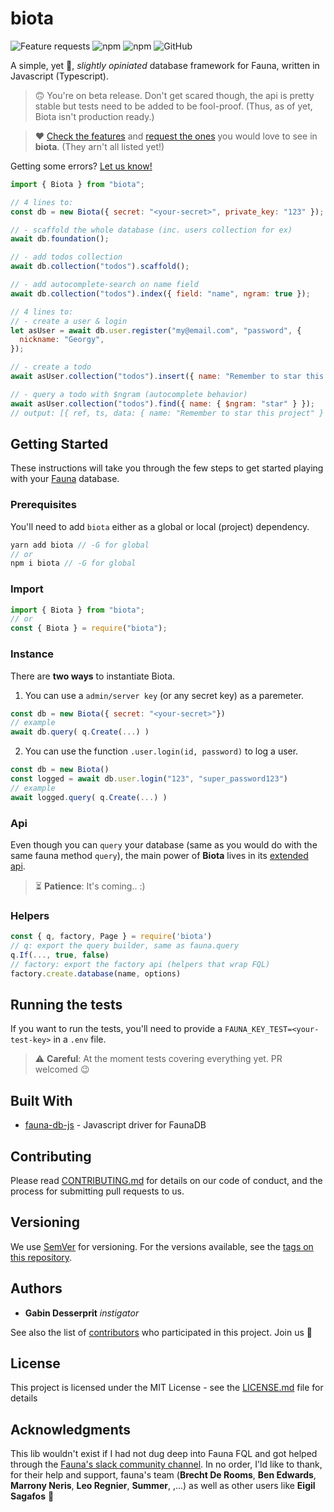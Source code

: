 # biota

![Feature requests](https://img.shields.io/badge/feature-requests-blue?style=flat-square) ![npm](https://img.shields.io/npm/v/biota?style=flat-square) ![npm](https://img.shields.io/npm/dm/biota?style=flat-square) ![GitHub](https://img.shields.io/github/license/gahabeen/biota?style=flat-square)

A simple, yet 💪, _slightly opiniated_ database framework for Fauna, written in Javascript (Typescript).

> 🙃 You're on beta release. Don't get scared though, the api is pretty stable but tests need to be added to be fool-proof. (Thus, as of yet, Biota isn't production ready.)

> ❤️ [Check the features](https://biota.canny.io/features) and [request the ones](https://biota.canny.io/features) you would love to see in **biota**. (They arn't all listed yet!)

Getting some errors? [Let us know!](https://github.com/gahabeen/biota/issues/new)

```js
import { Biota } from "biota";
```

```js
// 4 lines to:
const db = new Biota({ secret: "<your-secret>", private_key: "123" });

// - scaffold the whole database (inc. users collection for ex)
await db.foundation();

// - add todos collection
await db.collection("todos").scaffold();

// - add autocomplete-search on name field
await db.collection("todos").index({ field: "name", ngram: true });
```

```js
// 4 lines to:
// - create a user & login
let asUser = await db.user.register("my@email.com", "password", {
  nickname: "Georgy",
});

// - create a todo
await asUser.collection("todos").insert({ name: "Remember to star this project" });

// - query a todo with $ngram (autocomplete behavior)
await asUser.collection("todos").find({ name: { $ngram: "star" } });
// output: [{ ref, ts, data: { name: "Remember to star this project" } }]
```

## Getting Started

These instructions will take you through the few steps to get started playing with your [Fauna](fauna.com/) database.

### Prerequisites

You'll need to add `biota` either as a global or local (project) dependency.

```js
yarn add biota // -G for global
// or
npm i biota // -G for global
```

### Import

```js
import { Biota } from "biota";
// or
const { Biota } = require("biota");
```

### Instance

There are **two ways** to instantiate Biota.

1. You can use a `admin/server key` (or any secret key) as a paremeter.

```js
const db = new Biota({ secret: "<your-secret>"})
// example
await db.query( q.Create(...) )
```

2. You can use the function `.user.login(id, password)` to log a user.

```js
const db = new Biota()
const logged = await db.user.login("123", "super_password123")
// example
await logged.query( q.Create(...) )
```

### Api

Even though you can `query` your database (same as you would do with the same fauna method `query`), the main power of **Biota** lives in its [extended api](#).

> ⏳ **Patience**: It's coming.. :)

### Helpers

```js
const { q, factory, Page } = require('biota')
// q: export the query builder, same as fauna.query
q.If(..., true, false)
// factory: export the factory api (helpers that wrap FQL)
factory.create.database(name, options)
```

## Running the tests

If you want to run the tests, you'll need to provide a `FAUNA_KEY_TEST=<your-test-key>` in a `.env` file.

> :warning: **Careful**: At the moment tests covering everything yet. PR welcomed 😉

## Built With

- [fauna-db-js](https://github.com/fauna/faunadb-js) - Javascript driver for FaunaDB

## Contributing

Please read [CONTRIBUTING.md](CONTRIBUTING.md) for details on our code of conduct, and the process for submitting pull requests to us.

## Versioning

We use [SemVer](http://semver.org/) for versioning.
For the versions available, see the [tags on this repository](https://github.com/gahabeen/biota/tags).

## Authors

- **Gabin Desserprit** _instigator_

See also the list of [contributors](https://github.com/gahabeen/biota/contributors) who participated in this project.
Join us :beers:

## License

This project is licensed under the MIT License - see the [LICENSE.md](LICENSE.md) file for details

## Acknowledgments

This lib wouldn't exist if I had not dug deep into Fauna FQL and got helped through the [Fauna's slack community channel](fauna-community.slack.com). In no order, I'ld like to thank, for their help and support, fauna's team (**Brecht De Rooms**, **Ben Edwards**, **Marrony Neris**, **Leo Regnier**, **Summer**, ,...) as well as other users like **Eigil Sagafos** 🙏
